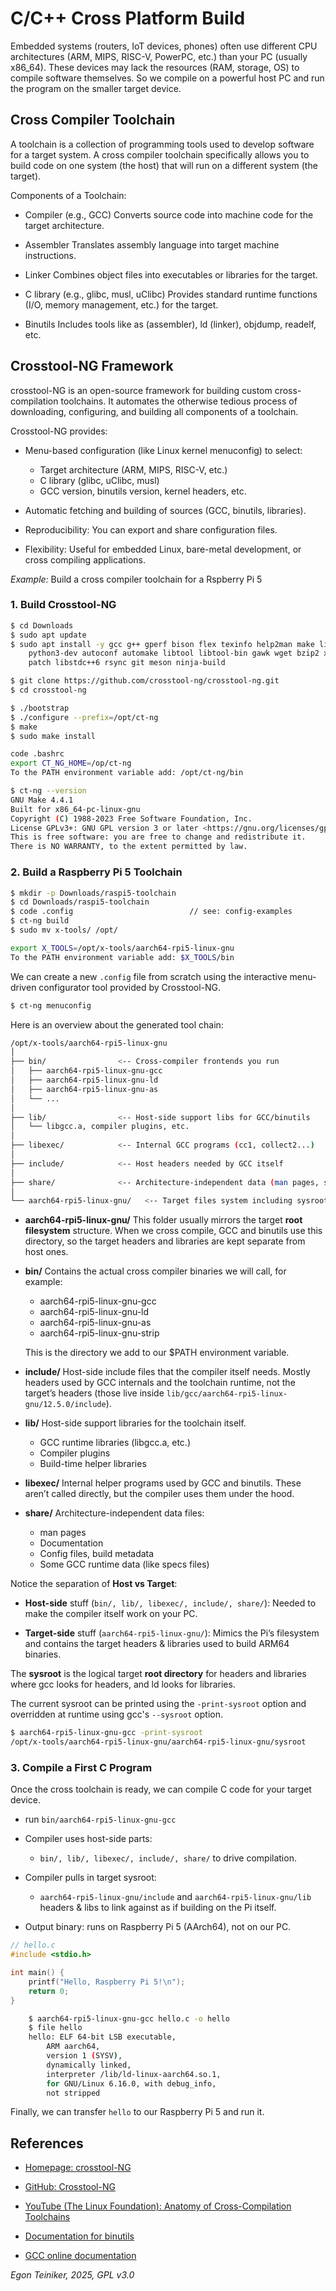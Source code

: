 # C/C++ Cross Platform Build 

Embedded systems (routers, IoT devices, phones) often use different CPU architectures 
(ARM, MIPS, RISC-V, PowerPC, etc.) than your PC (usually x86_64).
These devices may lack the resources (RAM, storage, OS) to compile software themselves.
So we compile on a powerful host PC and run the program on the smaller target device.

## Cross Compiler Toolchain

A toolchain is a collection of programming tools used to develop software for 
a target system. A cross compiler toolchain specifically allows you to build 
code on one system (the host) that will run on a different system (the target).

Components of a Toolchain:

* Compiler (e.g., GCC)
    Converts source code into machine code for the target architecture.

* Assembler
    Translates assembly language into target machine instructions.

* Linker
    Combines object files into executables or libraries for the target.

* C library (e.g., glibc, musl, uClibc)
    Provides standard runtime functions (I/O, memory management, etc.) for the target.

* Binutils
    Includes tools like as (assembler), ld (linker), objdump, readelf, etc.


## Crosstool-NG Framework

crosstool-NG is an open-source framework for building custom cross-compilation toolchains. 
It automates the otherwise tedious process of downloading, configuring, and building all 
components of a toolchain.

Crosstool-NG provides:
* Menu-based configuration (like Linux kernel menuconfig) to select:
    * Target architecture (ARM, MIPS, RISC-V, etc.)
    * C library (glibc, uClibc, musl)
    * GCC version, binutils version, kernel headers, etc.

* Automatic fetching and building of sources (GCC, binutils, libraries).
* Reproducibility: You can export and share configuration files.
* Flexibility: Useful for embedded Linux, bare-metal development, or cross compiling applications.

_Example:_ Build a cross compiler toolchain for a Rspberry Pi 5

### 1. Build Crosstool-NG 

```bash
$ cd Downloads
$ sudo apt update 
$ sudo apt install -y gcc g++ gperf bison flex texinfo help2man make libncurses5-dev \
    python3-dev autoconf automake libtool libtool-bin gawk wget bzip2 xz-utils unzip \
    patch libstdc++6 rsync git meson ninja-build

$ git clone https://github.com/crosstool-ng/crosstool-ng.git
$ cd crosstool-ng

$ ./bootstrap
$ ./configure --prefix=/opt/ct-ng
$ make
$ sudo make install

code .bashrc
export CT_NG_HOME=/op/ct-ng 
To the PATH environment variable add: /opt/ct-ng/bin 

$ ct-ng --version
GNU Make 4.4.1
Built for x86_64-pc-linux-gnu
Copyright (C) 1988-2023 Free Software Foundation, Inc.
License GPLv3+: GNU GPL version 3 or later <https://gnu.org/licenses/gpl.html>
This is free software: you are free to change and redistribute it.
There is NO WARRANTY, to the extent permitted by law.
```

### 2. Build a Raspberry Pi 5 Toolchain

```bash
$ mkdir -p Downloads/raspi5-toolchain
$ cd Downloads/raspi5-toolchain
$ code .config                          // see: config-examples 
$ ct-ng build
$ sudo mv x-tools/ /opt/

export X_TOOLS=/opt/x-tools/aarch64-rpi5-linux-gnu
To the PATH environment variable add: $X_TOOLS/bin
```

We can create a new `.config` file from scratch using the interactive menu-driven 
configurator tool provided by Crosstool-NG.

```bash
$ ct-ng menuconfig
```


Here is an overview about the generated tool chain:

```bash
/opt/x-tools/aarch64-rpi5-linux-gnu
│
├── bin/                <-- Cross-compiler frontends you run
│   ├── aarch64-rpi5-linux-gnu-gcc
│   ├── aarch64-rpi5-linux-gnu-ld
│   ├── aarch64-rpi5-linux-gnu-as
│   └── ...
│
├── lib/                <-- Host-side support libs for GCC/binutils
│   └── libgcc.a, compiler plugins, etc.
│
├── libexec/            <-- Internal GCC programs (cc1, collect2...)
│
├── include/            <-- Host headers needed by GCC itself
│
├── share/              <-- Architecture-independent data (man pages, specs)
│
└── aarch64-rpi5-linux-gnu/   <-- Target files system including sysroot 
```

* **aarch64-rpi5-linux-gnu/** This folder usually mirrors the target **root filesystem** structure.
    When we cross compile, GCC and binutils use this directory, so the target 
    headers and libraries are kept separate from host ones.
    
* **bin/** Contains the actual cross compiler binaries we will call, for example:
    - aarch64-rpi5-linux-gnu-gcc
    - aarch64-rpi5-linux-gnu-ld
    - aarch64-rpi5-linux-gnu-as
    - aarch64-rpi5-linux-gnu-strip

    This is the directory we add to our $PATH environment variable.

* **include/** Host-side include files that the compiler itself needs.
    Mostly headers used by GCC internals and the toolchain runtime, not the target’s headers 
    (those live inside `lib/gcc/aarch64-rpi5-linux-gnu/12.5.0/include`).

* **lib/** Host-side support libraries for the toolchain itself.
    - GCC runtime libraries (libgcc.a, etc.)
    - Compiler plugins
    - Build-time helper libraries

* **libexec/** Internal helper programs used by GCC and binutils.
    These aren’t called directly, but the compiler uses them under the hood.

* **share/** Architecture-independent data files:
    - man pages
    - Documentation
    - Config files, build metadata
    - Some GCC runtime data (like specs files)

Notice the separation of **Host vs Target**:

* **Host-side** stuff (`bin/, lib/, libexec/, include/, share/`): Needed to make the compiler 
    itself work on your PC.

* **Target-side** stuff (`aarch64-rpi5-linux-gnu/`): Mimics the Pi’s filesystem and contains 
    the target headers & libraries used to build ARM64 binaries.

The **sysroot** is the logical target **root directory** for headers and libraries where gcc 
looks for headers, and ld looks for libraries.

The current sysroot can be printed using the `-print-sysroot` option 
and overridden at runtime using gcc's `--sysroot` option.

```bash
$ aarch64-rpi5-linux-gnu-gcc -print-sysroot
/opt/x-tools/aarch64-rpi5-linux-gnu/aarch64-rpi5-linux-gnu/sysroot
```



### 3. Compile a First C Program

Once the cross toolchain is ready, we can compile C code for your target device.

* run `bin/aarch64-rpi5-linux-gnu-gcc`

* Compiler uses host-side parts:
    - `bin/, lib/, libexec/, include/, share/` to drive compilation.

* Compiler pulls in target sysroot:
    - `aarch64-rpi5-linux-gnu/include` and `aarch64-rpi5-linux-gnu/lib` 
    headers & libs to link against as if building on the Pi itself.

* Output binary: runs on Raspberry Pi 5 (AArch64), not on our PC.

```c
// hello.c
#include <stdio.h>

int main() {
    printf("Hello, Raspberry Pi 5!\n");
    return 0;
}
```

```bash
	$ aarch64-rpi5-linux-gnu-gcc hello.c -o hello
	$ file hello
	hello: ELF 64-bit LSB executable, 
		ARM aarch64, 
		version 1 (SYSV), 
		dynamically linked, 
		interpreter /lib/ld-linux-aarch64.so.1, 
		for GNU/Linux 6.16.0, with debug_info, 
		not stripped
```

Finally, we can transfer `hello` to our Raspberry Pi 5 and run it.


## References 

* [Homepage: crosstool-NG](https://crosstool-ng.github.io/)

* [GitHub: Crosstool-NG](https://github.com/crosstool-ng/crosstool-ng)

* [YouTube (The Linux Foundation): Anatomy of Cross-Compilation Toolchains](https://youtu.be/Pbt330zuNPc?si=GfYWpy40Zb2kV5U6)

* [Documentation for binutils](https://sourceware.org/binutils/docs/)
* [GCC online documentation](https://gcc.gnu.org/onlinedocs/)


*Egon Teiniker, 2025, GPL v3.0*